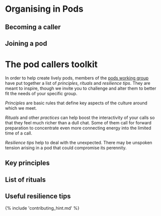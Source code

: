 # Organising in Pods

## Becoming a caller

## Joining a pod

# The pod callers toolkit

In order to help create lively pods, members of the [pods working group]() have put together a list of *principles*, *rituals* and *resilience tips*. They are meant to inspire, though we invite you to challenge and alter them to better fit the needs of your specific group.

*Principles* are basic rules that define key aspects of the culture around which we meet.

*Rituals* and other *practices* can help boost the interactivity of your calls so that they feel much richer than a dull chat. Some of them call for forward preparation to concentrate even more connecting energy into the limited time of a call. 

*Resilience tips* help to deal with the unexpected. There may be unspoken tension arising in a pod that could compromise its perennity.

## Key principles


## List of rituals


## Useful resilience tips




{% include 'contributing_hint.md' %}
